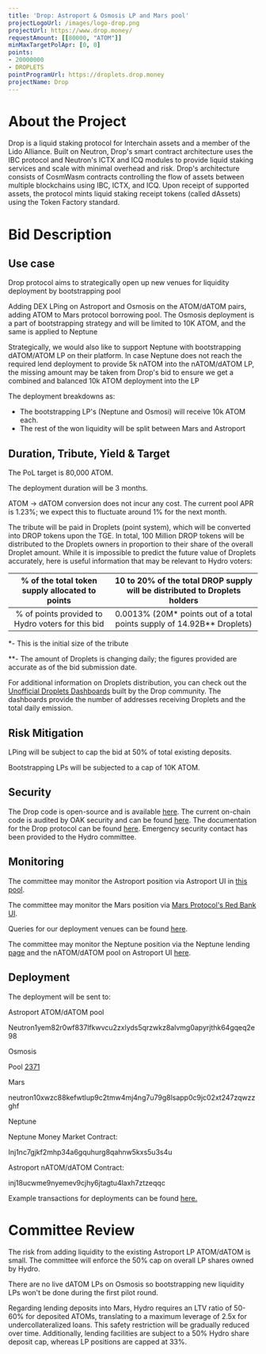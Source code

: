 ```yaml
---
title: 'Drop: Astroport & Osmosis LP and Mars pool'
projectLogoUrl: /images/logo-drop.png
projectUrl: https://www.drop.money/
requestAmount: [[80000, "ATOM"]]
minMaxTargetPolApr: [0, 0]
points:
- 20000000
- DROPLETS
pointProgramUrl: https://droplets.drop.money
projectName: Drop
---
```


# About the Project

Drop is a liquid staking protocol for Interchain assets and a member of the Lido Alliance. Built on Neutron, Drop's smart contract architecture uses the IBC protocol and Neutron's ICTX and ICQ modules to provide liquid staking services and scale with minimal overhead and risk. Drop's architecture consists of CosmWasm contracts controlling the flow of assets between multiple blockchains using IBC, ICTX, and ICQ. Upon receipt of supported assets, the protocol mints liquid staking receipt tokens (called dAssets) using the Token Factory standard.

# Bid Description

## Use case

Drop protocol aims to strategically open up new venues for liquidity deployment by bootstrapping pool

Adding DEX LPing on Astroport and Osmosis on the ATOM/dATOM pairs, adding ATOM to Mars protocol borrowing pool. The Osmosis deployment is a part of bootstrapping strategy and will be limited to 10K ATOM, and the same is applied to Neptune

Strategically, we would also like to support Neptune with bootstrapping dATOM/ATOM LP on their platform. In case Neptune does not reach the required lend deployment to provide 5k nATOM into the nATOM/dATOM LP, the missing amount may be taken from Drop's bid to ensure we get a combined and balanced 10k ATOM deployment into the LP

The deployment breakdowns as:

- The bootstrapping LP's (Neptune and Osmosi) will receive 10k ATOM each.
- The rest of the won liquidity will be split between Mars and Astroport

## Duration, Tribute, Yield & Target

The PoL target is 80,000 ATOM.

The deployment duration will be 3 months.

ATOM -> dATOM conversion does not incur any cost. The current pool APR is 1.23%; we expect this to fluctuate around 1% for the next month.

The tribute will be paid in Droplets (point system), which will be converted into DROP tokens upon the TGE. In total, 100 Million DROP tokens will be distributed to the Droplets owners in proportion to their share of the overall Droplet amount. While it is impossible to predict the future value of Droplets accurately, here is useful information that may be relevant to Hydro voters:

|  % of the total token supply allocated to points  | 10 to 20% of the total DROP supply will be distributed to Droplets holders |
| :-----------------------------------------------: | :------------------------------------------------------------------------: |
| % of points provided to Hydro voters for this bid | 0.0013% (20M\* points out of a total points supply of 14.92B\*\* Droplets) |

\*- This is the initial size of the tribute

\*\*- The amount of Droplets is changing daily; the figures provided are accurate as of the bid submission date.

For additional information on Droplets distribution, you can check out the [Unofficial Droplets Dashboards](https://dropletsdash.xyz/) built by the Drop community. The dashboards provide the number of addresses receiving Droplets and the total daily emission.

## Risk Mitigation

LPing will be subject to cap the bid at 50% of total existing deposits.

Bootstrapping LPs will be subjected to a cap of 10K ATOM.

## Security

The Drop code is open-source and is available [here](https://github.com/hadronlabs-org/drop-contracts). The current on-chain code is audited by OAK security and can be found [here](https://github.com/oak-security/audit-reports/tree/main/Drop). The documentation for the Drop protocol can be found [here](https://docs.drop.money/). Emergency security contact has been provided to the Hydro committee.

## Monitoring

The committee may monitor the Astroport position via Astroport UI in [this pool](https://app.astroport.fi/pools/neutron1yem82r0wf837lfkwvcu2zxlyds5qrzwkz8alvmg0apyrjthk64gqeq2e98).

The committee may monitor the Mars position via [Mars Protocol's Red Bank UI](https://app.marsprotocol.io/earn).

Queries for our deployment venues can be found [here](https://hackmd.io/@fuVAsWArQUK74edzCTXdYA/BJ8QPfGYye).

The committee may monitor the Neptune position via the Neptune lending [page](https://app.nept.finance/asset-details/?denom=ibc%2FC4CFF46FD6DE35CA4CF4CE031E643C8FDC9BA4B99AE598E9B0ED98FE3A2319F9) and the nATOM/dATOM pool on Astroport UI [here](https://app.astroport.fi/pools/inj18ucwme9nyemev9cjhy6jtagtu4laxh7ztzeqqc).

## Deployment

The deployment will be sent to:

Astroport ATOM/dATOM pool

Neutron1yem82r0wf837lfkwvcu2zxlyds5qrzwkz8alvmg0apyrjthk64gqeq2e98

Osmosis

Pool [2371](https://app.osmosis.zone/pool/2371%20)

Mars

neutron10xwzc88kefwtlup9c2tmw4mj4ng7u79g8lsapp0c9jc02xt247zqwzzghf

Neptune

Neptune Money Market Contract:

Inj1nc7gjkf2mhp34a6gquhurg8qahnw5kxs5u3s4u

Astroport nATOM/dATOM Contract:

inj18ucwme9nyemev9cjhy6jtagtu4laxh7ztzeqqc

Example transactions for deployments can be found [here.](https://explorer.injective.network/transaction/B0AFFB880DCAA2FAD22A0536D110F1D47D9C27DD26A8D4CEC74DB85615185D82/)

# Committee Review

The risk from adding liquidity to the existing Astroport LP ATOM/dATOM is small. The committee will enforce the 50% cap on overall LP shares owned by Hydro.

There are no live dATOM LPs on Osmosis so bootstrapping new liquidity LPs won't be done during the first pilot round.

Regarding lending deposits into Mars, Hydro requires an LTV ratio of 50-60% for deposited ATOMs, translating to a maximum leverage of 2.5x for undercollateralized loans. This safety restriction will be gradually reduced over time. Additionally, lending facilities are subject to a 50% Hydro share deposit cap, whereas LP positions are capped at 33%.
